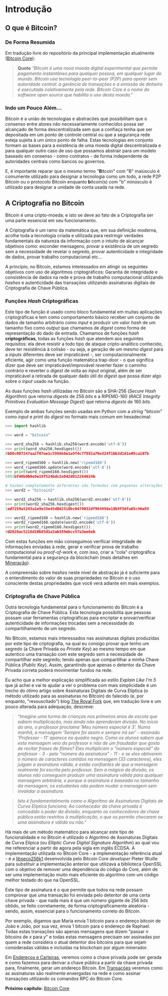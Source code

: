 # Introdução

## O que é Bitcoin?

### De Forma Resumida

Em tradução livre do repositório da principal implementação atualmente ([Bitcoin Core](https://github.com/bitcoin/bitcoin)):


> **Quote** *"Bitcoin é uma nova moeda digital experimental que permite pagamento instantâneo para qualquer pessoa, em qualquer lugar do mundo. Bitcoin usa tecnologia peer-to-peer (P2P) para operar sem autoridade central: a gerência de transações e a emissão de dinheiro é executada coletivamente pela rede. Bitcoin Core é o nome do software open source que habilita o uso desta moeda."*

### Indo um Pouco Além...

Bitcoin é a união de tecnologias e abstracões que possibilitam que o consenso entre atores não necessariamente conhecidos possa ser alcançado de forma descentralizada sem que a confiaça tenha que ser depositada em um ponto de controle central ou que a segurança rede esteja sujeita à um único ponto de falha. Estas tecnologias em conjunto formam as bases para a existência de uma moeda digital descentralizada e para qualquer outro caso de uso que possamos abstrair para um modelo baseado em consenso - como contratos - de forma independente de autoridades centrais como bancos ou governos.

E, é importante reparar que o mesmo termo "**B**itcoin" com "B" maiúsculo é comumente utilizado para designar a tecnologia como um todo, a rede P2P Bitcoin ou o protocolo Bitcoin enquanto **b**itcoin(s) com "b" minúsculo é utilizado para designar a unidade de conta usada na rede.

## A Criptografia no Bitcoin

Bitcoin é uma cripto-moeda; e isto se deve ao fato de a Criptografia ser uma parte essencial em seu funcionamento.

A Criptografia é um ramo da matemática que, em sua definição moderna, acolhe toda a tecnologia criada e utilizada para restringir verdades fundamentais da natureza da informação com o intuito de alcançar objetivos como: esconder mensagens, provar a existência de um segredo sem a necessidade de revelar o segredo, provar autenticidade e integridade de dados, provar trabalho computacional etc...

A princípio, no Bitcoin, estamos interessados em atingir os seguintes objetivos com uso de algoritmos criptográficos: Garantia de integridade e consistência de dados na rede e prova de trabalho computacional utilizando *hashes* e autenticidade das transações utilizando assinaturas digitais de Criptografia de Chave Pública.

### Funções *Hash* Criptográficas

Este tipo de função é usado como bloco fundamental em muitas aplicações criptográficas e tem como comportamento básico receber um conjunto de dados de tamanho arbitrário como *input* e produzir um valor *hash* de um tamanho fixo como *output* que chamamos de *digest* como forma de representação do dado de entrada. Chamamos de funções *hash* **criptográficas**, todas as funções *hash* que atendem aos seguintes requisitos: ela deve resistir a todo tipo de ataque cripto-analítico conhecido, deve ter resistência à colisão - ou seja, a geração de um mesmo *digest* para a *inputs* diferentes deve ser impraticável -, ser computacionalmente eficiente, agir como uma função matemática trap-door - o que significa dizer que deve ser impraticável/improvável reverter fazer o caminho contrário e reverter o *digest* de volta ao *input* original, além de ser impraticável a retirada de qualquer dado útil do *digest* que possa dizer algo sobre o *input* usado na função.

As duas funções *hash* utilizadas no Bitcoin são a SHA-256 (*Secure Hash Algorithm*) que retorna *digests* de 256 *bits* e a RIPEMD-160 (*RACE Integrity Primitives Evaluation Message Digest*) que retorna *digests* de 160 *bits*.

Exemplo de ambas funções sendo usadas em Python com a *string* "bitcoin" como *input* e *print* do *digest* no formato mais comum em hexadecimal:

```python
>>> import hashlib

>>> word = "bitcoin"

>>> word_sha256 = hashlib.sha256(word.encode('utf-8'))
>>> print(word_sha256.hexdigest())
6b88c087247aa2f07ee1c5956b8e1a9f4c7f892a70e324f1bb3d161e05ca107b

>>> word_ripemd160 = hashlib.new('ripemd160')
>>> word_ripemd160.update(word.encode('utf-8'))
>>> print(word_ripemd160.hexdigest())
5891bf40b0b0e8e19f524bdc2e842d012264624b

# hashes completamente diferentes são formados com pequenas alterações no input
>>> word2 = "bitcoin2"

>>> word2_sha256 = hashlib.sha256(word2.encode('utf-8'))
>>> print(word2_sha256.hexdigest())
1ed7259a5243a1e9e33e45d8d2510bc0470032df964956e18b9f56fa65c96e89

>>> word2_ripemd160 = hashlib.new('ripemd160')
>>> word2_ripemd160.update(word2.encode('utf-8'))
>>> print(word2_ripemd160.hexdigest())
9d2028ac5216d10b85d1a3ab389ebcc57a3ee6eb
```

Com estas funções em mão conseguimos verificar integridade de informações enviadas à rede, gerar e verificar prova de trabalho computacional ou *proof-of-work* e, com isso, criar a "cola" criptográfica fundamental para a segurança da blockchain (mais detalhes em [Mineração](mineracao.md)).

A compreensão sobre *hashes* neste nível de abstração já é suficiente para o entendimento do valor de suas propriedades no Bitcoin e o uso consciente destas propriedades que você verá adiante em mais exemplos. <!-- Caso você queira aprofundar o seu entendimento das abstrações matemáticas que possibilitam estas funções, recomendo: [ links list placeholder ] -->

 ### Criptografia de Chave Pública

Outra tecnologia fundamental para o funcionamento do Bitcoin é a Criptografia de Chave Pública. Esta tecnologia possibilita que pessoas possam usar ferramentas criptográficas para encriptar e provar/verificar autenticidade de informações trocadas sem a necessidade do compartilhamento de um segredo.

No Bitcoin, estamos mais interessados nas assinaturas digitais produzidas por este tipo de criptografia, na qual eu consigo provar que tenho um segredo (a Chave Privada ou *Private Key*) ao mesmo tempo em que autentico uma transação com este segredo sem a necessidade de compartilhar este segredo; tendo apenas que compartilhar a minha Chave Pública (*Public Key*). Assim, garantindo que apenas o detentor da Chave Privada correta poderá movimentar fundos na rede.

Eu acho que a melhor explicação simplificada ao estilo *Explain Like I'm 5* que já achei e vai te ajudar a ver o problema com mais simplicidade é um trecho do ótimo artigo sobre Assinaturas Digitais de Curva Elíptica (o método utilizado para as assinaturas no Bitcoin) do falecido (e, por enquanto, "ressuscitado") blog [The Royal Fork](http://royalforkblog.github.io/2014/09/04/ecc/) que, em tradução livre e um pouco alterada para adequação, descreve:

>*"Imagine uma turma de crianças nos primeiros anos de escola que sabem multiplicação, mas ainda não aprenderam divisão. No início do ano, o professor proclama 'Meu número especial é 3'. Numa manhã, a mensagem 'Sempre foi assim e sempre irá ser' - assinado 'Professor - 11' aparece no quadro negro. Como os alunos sabem que esta mensagem veio do professor e não de um fraudador que gosta de recitar frases de filmes? Eles multiplicam o "número especial" do professor - 3 - pelo "número da assinatura" - 11 - e se eles obtiverem o número de caracteres contidos na mensagem (33 caracteres), eles julgam a assinatura válida, e estão confiantes de que a mensagem realmente foi escrita pelo professor. Sem a mágica da divisão, os alunos não conseguem produzir uma assinatura válida para qualquer mensagem arbitrária, e porque a assinatura é baseada no tamanho da mensagem, os estudantes não podem mudar a mensagem sem invalidar a assinatura.*

>*Isto é fundamentalmente como o Algoritmo de Assinaturas Digitais de Curva Elíptica funciona; Ao conhecedor da chave privada é concedido o poder da divisão, enquanto os conhecedores da chave pública estão restritos à multiplicação, o que os permite checarem se uma assinatura é válida ou não."*

Há mais de um método matemático para alcançar este tipo de funcionalidade e no Bitcoin é utilizado o Algoritmo de Assinaturas Digitais de Curva Elípica (ou *Elliptic Curve Digital Signature Algorithm*) ao qual vou me referenciar a partir de agora pela sigla em inglês ECDSA. A implementação utilizada no Bitcoin Core - a implementação referência atual - é a [libsecp256k1](https://github.com/bitcoin/secp256k1) desenvolvida pelo Bitcoin Core *developer* Pieter Wuille para substituir a implementação anterior que utilizava a biblioteca OpenSSL com o objetivo de remover uma dependência do código do Core, além de ser uma implementação muito mais eficiente do algoritmo com um código melhor testado do que na OpenSSL.

Este tipo de assinatura é o que permite que todos na rede possam comprovar que uma transação foi enviada pelo detentor de uma certa chave privada - que nada mais é que um número gigante de 256 *bits* obtido, se feito corretamente, de forma criptograficamente aleatória - sendo, assim, essencial para o funcionamento correto do Bitcoin.

Por exemplo, digamos que Maria envia 1 bitcoin para o endereço bitcoin de João e João, por sua vez, envia 1 bitcoin para o endereço de Raphael. Todas estas transações são apenas mensagens que dizem "passar *n* bitcoins de *x* para *y*" e todas estas mensagens precisam ser assinadas por quem a rede considera o atual detentor dos bitcoins para que sejam consideradas válidas e incluidas na blockchain por algum minerador.

Em [Endereços e Carteiras](enderecos-e-carteiras.md), veremos como a chave privada pode ser gerada e como fazemos para derivar a chave pública a partir da chave privada para, finalmente, gerar um endereço Bitcoin. Em [Transações](transacoes.md) veremos como as assinaturas são realmente enxergadas na rede e como assinar transações utilizando os comandos RPC do Bitcoin Core. <!-- E, para caso você queira se aprofundar mais nas abstrações matemáticas que dão à luz esta tecnologia amplamente utilizada atualmente, recomendo: [links list placeholder] -->

**Próximo capítulo:** [Bitcoin Core](bitcoin-core.md)

